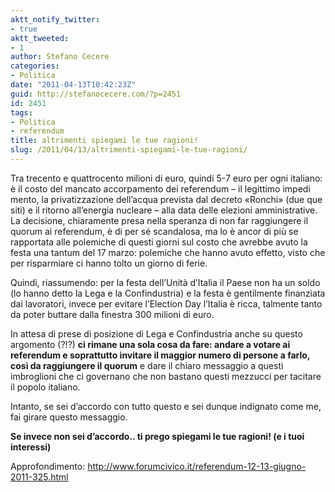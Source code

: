 ```yaml
---
aktt_notify_twitter:
- true
aktt_tweeted:
- 1
author: Stefano Cecere
categories:
- Politica
date: "2011-04-13T10:42:23Z"
guid: http://stefanocecere.com/?p=2451
id: 2451
tags:
- Politica
- referendum
title: altrimenti spiegami le tue ragioni!
slug: /2011/04/13/altrimenti-spiegami-le-tue-ragioni/
---
```


Tra trecento e quattrocento milioni di euro, quindi 5-7 euro per ogni italiano: è il costo del mancato accorpamento dei referendum &#8211; il legittimo impedi mento, la privatizzazione dell’acqua prevista dal decreto «Ronchi» (due que siti) e il ritorno all’energia nucleare &#8211; alla data delle elezioni amministrative. La decisione, chiaramente presa nella speranza di non far raggiungere il quorum ai referendum, è di per sé scandalosa, ma lo è ancor di più se rapportata alle polemiche di questi giorni sul costo che avrebbe avuto la festa una tantum del 17 marzo: polemiche che hanno avuto effetto, visto che per risparmiare ci hanno tolto un giorno di ferie.

Quindi, riassumendo: per la festa dell’Unità d’Italia il Paese non ha un soldo (lo hanno detto la Lega e la Confindustria) e la festa è gentilmente finanziata dai lavoratori, invece per evitare l’Election Day l’Italia è ricca, talmente tanto da poter buttare dalla finestra 300 milioni di euro.

In attesa di prese di posizione di Lega e Confindustria anche su questo argomento (?!?) **ci rimane una sola cosa da fare: andare a votare ai referendum e soprattutto invitare il maggior numero di persone a farlo, così da raggiungere il quorum** e dare il chiaro messaggio a questi imbroglioni che ci governano che non bastano questi mezzucci per tacitare il popolo italiano.

Intanto, se sei d’accordo con tutto questo e sei dunque indignato come me, fai girare questo messaggio.

**Se invece non sei d&#8217;accordo.. ti prego spiegami le tue ragioni! (e i tuoi interessi)**

Approfondimento: <a href="http://www.forumcivico.it/referendum-12-13-giugno-2011-325.html" target="_blank">http://www.forumcivico.it/referendum-12-13-giugno-2011-325.html</a>